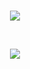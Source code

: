 
<div name="main" align="center">
  
  <br/>
  
  ![](https://komarev.com/ghpvc/?username=Nyaanity&color=de007e&label=Visitor+count)
  
  <br/>

  ![](https://streak-stats.demolab.com?user=saschawhy&theme=violet-dark)
  
  <br/>
  
</div>
